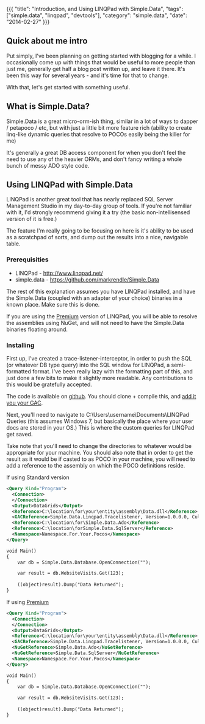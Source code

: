 {{{
  "title": "Introduction, and Using LINQPad with Simple.Data",
  "tags": ["simple.data", "linqpad", "devtools"],
  "category": "simple.data",
  "date": "2014-02-27"
}}}

## Quick about me intro

Put simply, I've been planning on getting started with blogging for a while. I occasionally come up with things that would be useful to more people than just me, generally get half a blog post written up, and leave it there. It's been this way for several years - and it's time for that to change. 

With that, let's get started with something useful.

## What is Simple.Data?

Simple.Data is a great micro-orm-ish thing, similar in a lot of ways to dapper / petapoco / etc, but with just a little bit more feature rich (ability to create linq-like dynamic queries that resolve to POCOs easily being the killer for me)

It's generally a great DB access component for when you don't feel the need to use any of the heavier ORMs, and don't fancy writing a whole bunch of messy ADO style code.

## Using LINQPad with Simple.Data

LINQPad is another great tool that has nearly replaced SQL Server Management Studio in my day-to-day group of tools. If you're not familiar with it, I'd strongly recommend giving it a try (the basic non-intellisensed version of it is free.)

The feature I'm really going to be focusing on here is it's ability to be used as a scratchpad of sorts, and dump out the results into a nice, navigable table. 

### Prerequisities 

* LINQPad - http://www.linqpad.net/ 
* simple.data - https://github.com/markrendle/Simple.Data

The rest of this explanation assumes you have LINQPad installed, and have the Simple.Data (coupled with an adapter of your choice) binaries in a known place. Make sure this is done.

If you are using the [Premium](http://www.linqpad.net/Purchase.aspx) version of LINQPad, you will be able to resolve the assemblies using NuGet, and will not need to have the Simple.Data binaries floating around.

### Installing

First up, I've created a trace-listener-interceptor, in order to push the SQL (or whatever DB type query) into the SQL window for LINQPad, a semi-formatted format. I've been really lazy with the formatting part of this, and just done a few bits to make it slightly more readable. Any contributions to this would be gratefully accepted. 

The code is available on [github](https://github.com/timbooker/Simple.Data.Linqpad.Tracelistener). You should clone + compile this, and [add it you your GAC](http://msdn.microsoft.com/en-us/library/dkkx7f79.aspx).

Next, you'll need to navigate to C:\Users\username\Documents\LINQPad Queries (this assumes Windows 7, but basically the place where your user docs are stored in your OS.) This is where the custom queries for LINQPad get saved. 

Take note that you'll need to change the directories to whatever would be appropriate for your machine. You should also note that in order to get the result as it would be if casted to as POCO in your machine, you will need to add a reference to the assembly on which the POCO definitions reside.

If using Standard version
```xml
<Query Kind="Program">
  <Connection>
  </Connection>
  <Output>DataGrids</Output>
  <Reference>C:\location\for\your\entity\assembly\Data.dll</Reference>
  <GACReference>Simple.Data.Linqpad.Tracelistener, Version=1.0.0.0, Culture=neutral, PublicKeyToken=568be0996a7cc8bf</GACReference>
  <Reference>C:\location\for\Simple.Data.Ado</Reference>
  <Reference>C:\location\forSimple.Data.SqlServer</Reference>
  <Namespace>Namespace.For.Your.Pocos</Namespace>
</Query>

void Main()
{
 	var db = Simple.Data.Database.OpenConnection("");

	var result = db.WebsiteVisits.Get(123);
	
	((object)result).Dump("Data Returned");
}
```

If using [Premium](http://www.linqpad.net/Purchase.aspx) 
```xml
<Query Kind="Program">
  <Connection>
  </Connection>
  <Output>DataGrids</Output>
  <Reference>C:\location\for\your\entity\assembly\Data.dll</Reference>
  <GACReference>Simple.Data.Linqpad.Tracelistener, Version=1.0.0.0, Culture=neutral, PublicKeyToken=568be0996a7cc8bf</GACReference>
  <NuGetReference>Simple.Data.Ado</NuGetReference>
  <NuGetReference>Simple.Data.SqlServer</NuGetReference>
  <Namespace>Namespace.For.Your.Pocos</Namespace>
</Query>

void Main()
{
 	var db = Simple.Data.Database.OpenConnection("");

	var result = db.WebsiteVisits.Get(123);
	
	((object)result).Dump("Data Returned");
}
```

